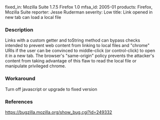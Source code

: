 fixed_in: Mozilla Suite 1.7.5
          Firefox 1.0
mfsa_id: 2005-01
products: Firefox, Mozilla Suite
reporter: Jesse Ruderman
severity: Low
title: Link opened in new tab can load a local file

<h3>Description</h3>
    
<p>Links with a custom getter and toString method can bypass checks intended to 
prevent web content from linking to local files and "chrome" URIs if the user 
can be convinced to middle-click (or control-click) to open it in a new tab. 
The browser's "same-origin" policy prevents the attacker's content from taking 
advantage of this flaw to read the local file or manipulate privileged chrome.</p>
    
<h3>Workaround</h3>
    
<p>Turn off javascript or upgrade to fixed version</p>
    
<h3>References</h3>
    
<p><a href="https://bugzilla.mozilla.org/show_bug.cgi?id=249332">   https://bugzilla.mozilla.org/show_bug.cgi?id=249332</a></p>



